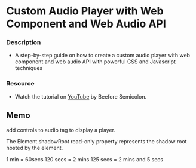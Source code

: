 # Custom Audio Player with Web Component and Web Audio API

### Description
 - A step-by-step guide on how to create a custom audio player with web component and web audio API with powerful CSS and Javascript techniques


### Resource
 - Watch the tutorial on [YouTube](https://www.youtube.com/watch?v=rkqqBA6ohc0&t=541s) by Beefore Semicolon.


## Memo

add controls to audio tag to display a player.

The Element.shadowRoot read-only property represents the shadow root hosted by the element.

1 min = 60secs
120 secs = 2 mins
125 secs = 2 mins and 5 secs